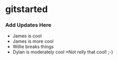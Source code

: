 # gitstarted
### Add Updates Here
* James is cool
* James is more cool
* Willie breaks things
* Dylan is moderately cool
*Not relly that cool! ;-)
